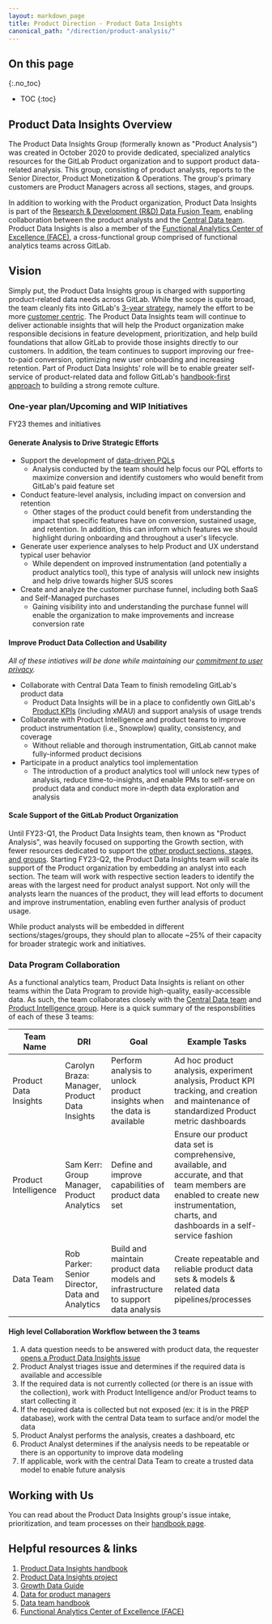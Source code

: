 ```yaml
---
layout: markdown_page
title: Product Direction - Product Data Insights
canonical_path: "/direction/product-analysis/"
---
```


## On this page
{:.no_toc}

- TOC
{:toc}

## Product Data Insights Overview

The Product Data Insights Group (formerally known as "Product Analysis") was created in October 
2020 to provide dedicated, specialized analytics resources for the GitLab Product organization 
and to support product data-related analysis. This group, consisting of product analysts, reports 
to the Senior Director, Product Monetization & Operations. The group's primary customers are 
Product Managers across all sections, stages, and groups. 

In addition to working with the Product organization, Product Data Insights is part of the 
[Research & Development (R&D) Data Fusion Team](/handbook/business-technology/data-team/#data-fusion-teams), 
enabling collaboration between the product analysts and the [Central Data team](/handbook/business-technology/data-team/). 
Product Data Insights is also a member of the [Functional Analytics Center of Excellence (FACE)](/handbook/business-technology/data-team/functional-analytics-center-of-excellence/), 
a cross-functional group comprised of functional analytics teams across GitLab.

## Vision

Simply put, the Product Data Insights group is charged with supporting product-related data needs 
across GitLab. While the scope is quite broad, the team cleanly fits into GitLab's [3-year strategy](/company/strategy/), 
namely the effort to be more [customer centric](/company/strategy/#3-customer-centricity). The 
Product Data Insights team will continue to deliver actionable insights that will help the 
Product organization make responsible decisions in feature development, prioritization, and help 
build foundations that allow GitLab to provide those insights directly to our customers. In 
addition, the team continues to support improving our free-to-paid conversion, optimizing new 
user onboarding and increasing retention. Part of Product Data Insights' role will be to enable 
greater self-service of product-related data and follow GitLab's [handbook-first approach](/company/culture/all-remote/handbook-first-documentation/) 
to building a strong remote culture.

### One-year plan/Upcoming and WIP Initiatives

FY23 themes and initiatives

#### Generate Analysis to Drive Strategic Efforts

- Support the development of [data-driven PQLs](/direction/growth/#theme-2-build-out-product-qualified-leadspql-programs-to-become-a-scalable-and-effective-leads-source)
  - Analysis conducted by the team should help focus our PQL efforts to maximize conversion and 
  identify customers who would benefit from GitLab's paid feature set
- Conduct feature-level analysis, including impact on conversion and retention
  - Other stages of the product could benefit from understanding the impact that specific features 
  have on conversion, sustained usage, and retention. In addition, this can inform which features 
  we should highlight during onboarding and throughout a user's lifecycle.
- Generate user experience analyses to help Product and UX understand typical user behavior
  - While dependent on improved instrumentation (and potentially a product analytics tool), this 
  type of analysis will unlock new insights and help drive towards higher SUS scores
- Create and analyze the customer purchase funnel, including both SaaS and Self-Managed purchases
  - Gaining visibility into and understanding the purchase funnel will enable the organization 
  to make improvements and increase conversion rate

#### Improve Product Data Collection and Usability

_All of these intiatives will be done while maintaining our [commitment to user privacy](/handbook/product/product-intelligence-guide/service-usage-data-commitment/)._

- Collaborate with Central Data Team to finish remodeling GitLab's product data
  - Product Data Insights will be in a place to confidently own GitLab's [Product KPIs](https://internal-handbook.gitlab.io/handbook/company/performance-indicators/product/) 
  (including xMAU) and support analysis of usage trends
- Collaborate with Product Intelligence and product teams to improve product instrumentation 
(i.e., Snowplow) quality, consistency, and coverage
  - Without reliable and thorough instrumentation, GitLab cannot 
  make fully-informed product decisions
- Participate in a product analytics tool implementation
  - The introduction of a product analytics tool will unlock new types of analysis, reduce 
  time-to-insights, and enable PMs to self-serve on product data and conduct more in-depth data 
  exploration and analysis

#### Scale Support of the GitLab Product Organization

Until FY23-Q1, the Product Data Insights team, then known as "Product Analysis", was heavily 
focused on supporting the Growth section, with fewer resources dedicated to support the 
[other product sections, stages, and groups](/handbook/product/categories/). Starting FY23-Q2, 
the Product Data Insights team will scale its support of the Product organization by embedding 
an analyst into each section. The team will work with respective section leaders to identify 
the areas with the largest need for product analyst support. Not only will the analysts learn 
the nuances of the product, they will lead efforts to document and improve instrumentation, 
enabling even further analysis of product usage.

While product analysts will be embedded in different sections/stages/groups, they should plan to 
allocate ~25% of their capacity for broader strategic work and initiatives.

### Data Program Collaboration

As a functional analytics team, Product Data Insights is reliant on other teams within the Data 
Program to provide high-quality, easily-accessible data. As such, the team collaborates 
closely with the [Central Data team](/handbook/business-technology/data-team/) and 
[Product Intelligence group](/handbook/product/product-intelligence-guide/). 
Here is a quick summary of the responsbilities of each of these 3 teams: 

| Team Name | DRI | Goal | Example Tasks |
| --- | --- | --- | --- |
|Product Data Insights|Carolyn Braza: Manager, Product Data Insights|Perform analysis to unlock product insights when the data is available|Ad hoc product analysis, experiment analysis, Product KPI tracking, and creation and maintenance of standardized Product metric dashboards|
|Product Intelligence|Sam Kerr: Group Manager, Product Analytics|Define and improve capabilities of product data set|Ensure our product data set is comprehensive, available, and accurate, and that team members are enabled to create new instrumentation, charts, and dashboards in a self-service fashion|
|Data Team|Rob Parker: Senior Director, Data and Analytics|Build and maintain product data models and infrastructure to support data analysis|Create repeatable and reliable product data sets & models & related data pipelines/processes|

 
#### High level Collaboration Workflow between the 3 teams

1. A data question needs to be answered with product data, the requester [opens a Product Data Insights 
issue](https://gitlab.com/gitlab-data/product-analytics/-/issues/new?issuable_template=Ad%20Hoc%20Request)
1. Product Analyst triages issue and determines if the required data is available and accessible
  1. If the required data is not currently collected (or there is an issue with the collection), 
  work with Product Intelligence and/or Product teams to start collecting it
  1. If the required data is collected but not exposed (ex: it is in the PREP database), work 
  with the central Data team to surface and/or model the data
1. Product Analyst performs the analysis, creates a dashboard, etc
1. Product Analyst determines if the analysis needs to be repeatable or there is an opportunity 
to improve data modeling
  1. If applicable, work with the central Data Team to create a trusted data model to enable 
  future analysis

## Working with Us

You can read about the Product Data Insights group's issue intake, prioritization, and team 
processes on their [handbook page](/handbook/product/product-analysis/).

## Helpful resources & links
1. [Product Data Insights handbook](/handbook/product/product-analysis/)
1. [Product Data Insights project](https://gitlab.com/gitlab-data/product-analytics)
1. [Growth Data Guide](/handbook/product/product-analysis/growth-data-guide/)
1. [Data for product managers](/handbook/business-technology/data-team/programs/data-for-product-managers/)
1. [Data team handbook](/handbook/business-technology/data-team/)
1. [Functional Analytics Center of Excellence (FACE)](/handbook/business-technology/data-team/functional-analytics-center-of-excellence/)


